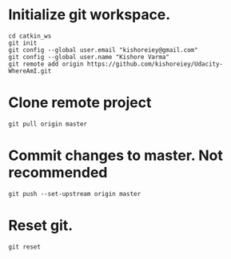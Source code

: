 # Initialize git workspace.
```
cd catkin_ws
git init
git config --global user.email "kishoreiey@gmail.com"
git config --global user.name "Kishore Varma"
git remote add origin https://github.com/kishoreiey/Udacity-WhereAmI.git
```

# Clone remote project
```
git pull origin master
```

# Commit changes to master. Not recommended
```
git push --set-upstream origin master
```

# Reset git.
```
git reset
```
